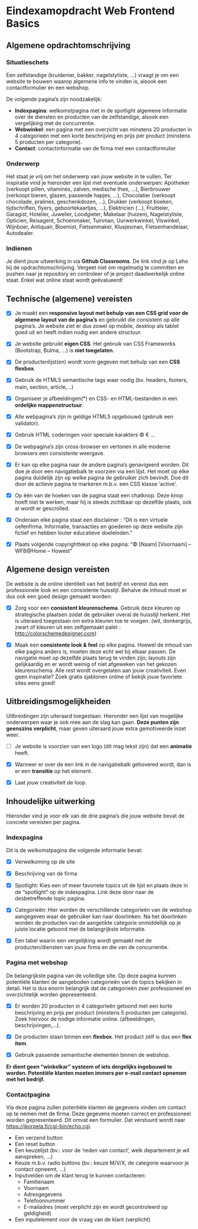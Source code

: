 # Eindexamopdracht Web Frontend Basics

## Algemene opdrachtomschrijving
###	Situatieschets

Een zelfstandige (kruidenier, bakker, nagelstyliste, …) vraagt je om een website te bouwen waarop algemene info te vinden is, alsook een contactformulier en een webshop.

De volgende pagina’s zijn noodzakelijk:
* **Indexpagina**: welkomstpagina met in de spotlight algemene informatie over de diensten en producten van de zelfstandige, alsook een vergelijking met de concurrentie.
* **Webwinkel**: een pagina met een overzicht van minstens 20 producten in 4 categorieën met een korte beschrijving en prijs per product (minstens 5 producten per categorie).
* **Contact**: contactinformatie van de firma met een contactformulier

###	Onderwerp
Het staat je vrij om het onderwerp van jouw website in te vullen. Ter inspiratie vind je hieronder een lijst met eventuele onderwerpen:
Apotheker (verkoopt pillen, vitamines, zalven, medische thee, …), Bierbrouwer (verkoopt bieren, glazen, passende hapjes, …), Chocolatier (verkoopt chocolade, pralines, geschenkdozen, …), Drukker (verkoopt boeken, tijdschriften, flyers, geboortekaartjes, …), Elektricien (…), Fruitteler, Garagist, Hotelier, Juwelier, Loodgieter, Makelaar (huizen), Nagelstyliste, Opticien, Reisagent, Schoenmaker, Tuinman, Uurwerkwinkel, Viswinkel, Wijnboer, Antiquair, Bloemist, Fietsenmaker, Klusjesman, Fietsenhandelaar, Autodealer.

### Indienen
Je dient jouw uitwerking in via **Github Classrooms**. De link vind je op Leho bij de opdrachtomschrijving.
Vergeet niet om regelmatig te committen en pushen naar je repository en controleer of je project daadwerkelijk online staat. Enkel wat online staat wordt geëvalueerd!

## Technische (algemene) vereisten
- [x] Je maakt een **responsive layout met behulp van een CSS grid voor de algemene layout van de pagina’s** en gebruikt die consistent op alle pagina’s. Je website ziet er dus zowel op mobile, desktop als tablet goed uit en heeft indien nodig een andere structuur.

- [x] Je website gebruikt **eigen CSS**. Het gebruik van CSS Frameworks (Bootstrap, Bulma, …) is **niet toegelaten**.

- [x] De productenlijst(en) wordt vorm gegeven met behulp van een **CSS flexbox**.

- [x] Gebruik de HTML5 semantische tags waar nodig (bv. headers, footers, main, section, article,…)

- [x] Organiseer je afbeeldingen(*) en CSS- en HTML-bestanden in een **ordelijke mappenstructuur**.

- [x] Alle webpagina’s zijn in geldige HTML5 opgebouwd (gebruik een validator). 

- [x] Gebruik HTML coderingen voor speciale karakters © € … 

- [x] De webpagina’s zijn cross-browser en vertonen in alle moderne browsers een consistente weergave.

- [x] Er kan op elke pagina naar de andere pagina’s genavigeerd worden. Dit doe je door een navigatiebalk te voorzien via een lijst. Het moet op elke pagina duidelijk zijn op welke pagina de gebruiker zich bevindt. Doe dit door de actieve pagina te markeren m.b.v. een CSS klasse ‘active’.

- [x] Op één van de hoeken van de pagina staat een chatknop. Deze knop hoeft niet te werken, maar hij is steeds zichtbaar op dezelfde plaats, ook al wordt er gescrolled.

- [x] Onderaan elke pagina staat een disclaimer : “Dit is een virtuele oefenfirma. Informatie, transacties en goederen op deze website zijn fictief en hebben louter educatieve doeleinden.”

- [x] Plaats volgende copyrighttekst op elke pagina: “© [Naam] [Voornaam] – WFB@Home – Howest”

## Algemene design vereisten
De website is de online identiteit van het bedrijf en vereist dus een professionele look en een consistente huisstijl. Behalve de inhoud moet er dus ook een goed design gemaakt worden:

- [x] Zorg voor een **consistent kleurenschema**. Gebruik deze kleuren op strategische plaatsen zodat de gebruiker overal de huisstijl herkent. Het is uiteraard toegestaan om extra kleuren toe te voegen. (wit, donkergrijs, zwart of kleuren uit een zelfgemaakt palet : http://colorschemedesigner.com) 

- [x] Maak een **consistente look & feel** op elke pagina. Hoewel de inhoud van elke pagina anders is, moeten deze echt wel bij elkaar passen. De navigatie moet op dezelfde plaats terug te vinden zijn; layouts zijn gelijkaardig en er wordt weinig of niet afgeweken van het gekozen kleurenschema. 
Alle rest wordt overgelaten aan jouw creativiteit. Even geen inspiratie? Zoek gratis sjablonen online of bekijk jouw favoriete sites eens goed!

## Uitbreidingsmogelijkheiden
Uitbreidingen zijn uiteraard toegestaan. Hieronder een lijst van mogelijke onderwerpen waar je ook mee aan de slag kan gaan. **Deze punten zijn geenszins verplicht**, maar geven uiteraard jouw extra gemotiveerde inzet weer.

- [ ] Je website is voorzien van een logo (dit mag tekst zijn) dat een **animatie** heeft.

- [x] Wanneer er over de een link in de navigatiebalk gehovered wordt, dan is er een **transitie** op het element.

- [x] Laat jouw creativiteit de loop. 

## Inhoudelijke uitwerking
Hieronder vind je voor elk van de drie pagina’s die jouw website bevat de concrete vereisten per pagina.

### Indexpagina
Dit is de welkomstpagina die volgende informatie bevat:

- [x] Verwelkoming op de site

- [x] Beschrijving van de firma

- [x] Spotlight: Kies een of meer favoriete topics uit de lijst en plaats deze in de “spotlight” op de indexpagina. Link deze door naar de desbetreffende topic pagina. 

- [x] Categorieën: Hier worden de verschillende categorieën van de webshop aangegeven waar de gebruiker kan naar doorlinken. Na het doorlinken worden de producten van de aangetikte categorie onmiddellijk op je juiste locatie getoond met de belangrijkste informatie.

- [x] Een tabel waarin een vergelijking wordt gemaakt met de producten/diensten van jouw firma en die van de concurrentie.

### Pagina met webshop
De belangrijkste pagina van de volledige site. Op deze pagina kunnen potentiële klanten de aangeboden categorieën van de topics bekijken in detail. Het is dus enorm belangrijk dat de categorieën zeer professioneel en overzichtelijk worden gepresenteerd. 

- [x] Er worden 20 producten in 4 categorieën getoond met een korte beschrijving en prijs per product (minstens 5 producten per categorie). Zoek hiervoor de nodige informatie online. (afbeeldingen, beschrijvingen,…).

- [x] De producten staan binnen een **flexbox**. Het product zélf is dus een **flex item**.

- [x] Gebruik passende semantische elementen binnen de webshop.

**Er dient geen “winkelkar” systeem of iets dergelijks ingebouwd te worden. Potentiële klanten moeten immers per e-mail contact opnemen met het bedrijf.**

### Contactpagina
Via deze pagina zullen potentiële klanten de gegevens vinden om contact op te nemen met de firma. Deze gegevens moeten correct en professioneel worden gepresenteerd. Dit omvat een formulier. Dat verstuurd wordt naar https://jkorpela.fi/cgi-bin/echo.cgi.

* Een verzend button
* Een reset button
* Een keuzelijst (bv.: voor de ‘reden van contact’, welk departement je wil aanspreken, …)
* Keuze m.b.v. radio buttons (bv.: keuze M/V/X, de categorie waarvoor je contact opneemt, …)
* Inputvelden om de klant terug te kunnen contacteren:
    * Familienaam
    * Voornaam
    * Adresgegevens
    * Telefoonnummer
    * E-mailadres (moet verplicht zijn en wordt gecontroleerd op geldigheid)
* Een inputelement voor de vraag van de klant (verplicht)

